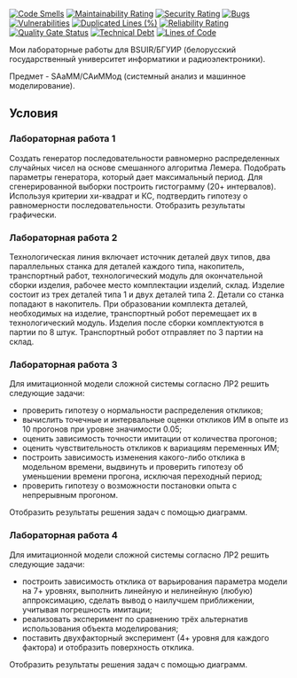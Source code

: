 [![Code Smells][code_smells_badge]][code_smells_link]
[![Maintainability Rating][maintainability_rating_badge]][maintainability_rating_link]
[![Security Rating][security_rating_badge]][security_rating_link]
[![Bugs][bugs_badge]][bugs_link]
[![Vulnerabilities][vulnerabilities_badge]][vulnerabilities_link]
[![Duplicated Lines (%)][duplicated_lines_density_badge]][duplicated_lines_density_link]
[![Reliability Rating][reliability_rating_badge]][reliability_rating_link]
[![Quality Gate Status][quality_gate_status_badge]][quality_gate_status_link]
[![Technical Debt][technical_debt_badge]][technical_debt_link]
[![Lines of Code][lines_of_code_badge]][lines_of_code_link]

Мои лабораторные работы для BSUIR/БГУИР (белорусский государственный университет информатики и радиоэлектроники).

Предмет - SAaMM/САиММод (системный анализ и машинное моделирование).

## Условия

### Лабораторная работа 1

Создать генератор последовательности равномерно распределенных случайных чисел на основе смешанного алгоритма Лемера.
Подобрать параметры генератора, который дает максимальный период.
Для сгенерированной выборки построить гистограмму (20+ интервалов).
Используя критерии хи-квадрат и КС, подтвердить гипотезу о равномерности последовательности. Отобразить результаты
графически.

### Лабораторная работа 2

Технологическая линия включает источник деталей двух типов, два параллельных станка для деталей каждого типа,
накопитель, транспортный работ, технологический модуль для окончательной сборки изделия, рабочее место комплектации
изделий, склад. Изделие состоит из трех деталей типа 1 и двух деталей типа 2. Детали со станка попадают в накопитель.
При образовании комплекта деталей, необходимых на изделие, транспортный робот перемещает их в технологический модуль.
Изделия после сборки комплектуются в партии по 8 штук. Транспортный робот отправляет по 3 партии на склад.

### Лабораторная работа 3

Для имитационной модели сложной системы согласно ЛР2 решить следующие задачи:

* проверить гипотезу о нормальности распределения откликов;
* вычислить точечные и интервальные оценки откликов ИМ в опыте из 10 прогонов при уровне значимости 0.05;
* оценить зависимость точности имитации от количества прогонов;
* оценить чувствительность откликов к вариациям переменных ИМ;
* построить зависимость изменения какого-либо отклика в модельном времени, выдвинуть и проверить гипотезу об уменьшении
  времени прогона, исключая переходный период;
* проверить гипотезу о возможности постановки опыта с непрерывным прогоном.

Отобразить результаты решения задач с помощью диаграмм.

### Лабораторная работа 4

Для имитационной модели сложной системы согласно ЛР2 решить следующие задачи:

* построить зависимость отклика от варьирования параметра модели на 7+ уровнях, выполнить линейную
  и нелинейную (любую) аппроксимацию, сделать вывод о наилучшем приближении, учитывая погрешность имитации;
* реализовать эксперимент по сравнению трёх альтернатив использования объекта моделирования;
* поставить двухфакторный эксперимент (4+ уровня для каждого фактора) и отобразить поверхность отклика.

Отобразить результаты решения задач с помощью диаграмм.

<!----------------------------------------------------------------------------->

[code_smells_badge]: https://sonarcloud.io/api/project_badges/measure?project=Hummel009_System-Analysis-and-Machine-Modeling&metric=code_smells

[code_smells_link]: https://sonarcloud.io/summary/overall?id=Hummel009_System-Analysis-and-Machine-Modeling

[maintainability_rating_badge]: https://sonarcloud.io/api/project_badges/measure?project=Hummel009_System-Analysis-and-Machine-Modeling&metric=sqale_rating

[maintainability_rating_link]: https://sonarcloud.io/summary/overall?id=Hummel009_System-Analysis-and-Machine-Modeling

[security_rating_badge]: https://sonarcloud.io/api/project_badges/measure?project=Hummel009_System-Analysis-and-Machine-Modeling&metric=security_rating

[security_rating_link]: https://sonarcloud.io/summary/overall?id=Hummel009_System-Analysis-and-Machine-Modeling

[bugs_badge]: https://sonarcloud.io/api/project_badges/measure?project=Hummel009_System-Analysis-and-Machine-Modeling&metric=bugs

[bugs_link]: https://sonarcloud.io/summary/overall?id=Hummel009_System-Analysis-and-Machine-Modeling

[vulnerabilities_badge]: https://sonarcloud.io/api/project_badges/measure?project=Hummel009_System-Analysis-and-Machine-Modeling&metric=vulnerabilities

[vulnerabilities_link]: https://sonarcloud.io/summary/overall?id=Hummel009_System-Analysis-and-Machine-Modeling

[duplicated_lines_density_badge]: https://sonarcloud.io/api/project_badges/measure?project=Hummel009_System-Analysis-and-Machine-Modeling&metric=duplicated_lines_density

[duplicated_lines_density_link]: https://sonarcloud.io/summary/overall?id=Hummel009_System-Analysis-and-Machine-Modeling

[reliability_rating_badge]: https://sonarcloud.io/api/project_badges/measure?project=Hummel009_System-Analysis-and-Machine-Modeling&metric=reliability_rating

[reliability_rating_link]: https://sonarcloud.io/summary/overall?id=Hummel009_System-Analysis-and-Machine-Modeling

[quality_gate_status_badge]: https://sonarcloud.io/api/project_badges/measure?project=Hummel009_System-Analysis-and-Machine-Modeling&metric=alert_status

[quality_gate_status_link]: https://sonarcloud.io/summary/overall?id=Hummel009_System-Analysis-and-Machine-Modeling

[technical_debt_badge]: https://sonarcloud.io/api/project_badges/measure?project=Hummel009_System-Analysis-and-Machine-Modeling&metric=sqale_index

[technical_debt_link]: https://sonarcloud.io/summary/overall?id=Hummel009_System-Analysis-and-Machine-Modeling

[lines_of_code_badge]: https://sonarcloud.io/api/project_badges/measure?project=Hummel009_System-Analysis-and-Machine-Modeling&metric=ncloc

[lines_of_code_link]: https://sonarcloud.io/summary/overall?id=Hummel009_System-Analysis-and-Machine-Modeling
